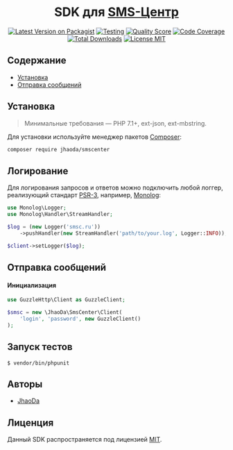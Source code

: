 <h1 align="center">SDK для <a href="https://smsc.ru">SMS-Центр</a></h1>

<p align="center">
    <a href="https://packagist.org/packages/jhaoda/smscenter"><img src="https://img.shields.io/packagist/v/jhaoda/smscenter.svg?style=flat" alt="Latest Version on Packagist" /></a>
    <a href="https://github.com/jhaoda/smscenter/actions?workflow=tests"><img src="https://github.com/jhaoda/smscenter/workflows/tests/badge.svg" alt="Testing" /></a>
    <a href="https://scrutinizer-ci.com/g/jhaoda/smscenter"><img src="https://img.shields.io/scrutinizer/g/jhaoda/smscenter.svg?style=flat" alt="Quality Score" /></a>
    <a href="https://scrutinizer-ci.com/g/jhaoda/smscenter/?branch=develop"><img src="https://img.shields.io/scrutinizer/coverage/g/jhaoda/smscenter/develop.svg?style=flat" alt="Code Coverage" /></a>
    <a href="https://packagist.org/packages/jhaoda/smscenter"><img src="https://poser.pugx.org/jhaoda/smscenter/downloads?format=flat" alt="Total Downloads"></a>
    <a href="https://raw.githubusercontent.com/jhaoda/smscenter/develop/LICENSE.md"><img src="https://img.shields.io/badge/license-MIT-428F7E?format=flat" alt="License MIT"></a>
</p>

## Содержание
- [Установка](#установка)
- [Отправка сообщений](#отправка-сообщений)

## Установка

> Минимальные требования — PHP 7.1+,  ext-json, ext-mbstring.

Для установки используйте менеджер пакетов [Composer](https://getcomposer.org/):
```bash
composer require jhaoda/smscenter
```

## Логирование

Для логирования запросов и ответов можно подключить любой логгер, реализующий стандарт [PSR-3](https://github.com/php-fig/fig-standards/blob/master/accepted/PSR-3-logger-interface.md), например, [Monolog](https://github.com/Seldaek/monolog):
```php
use Monolog\Logger;
use Monolog\Handler\StreamHandler;

$log = (new Logger('smsc.ru'))
    ->pushHandler(new StreamHandler('path/to/your.log', Logger::INFO));

$client->setLogger($log);
```

## Отправка сообщений

#### Инициализация
```php
use GuzzleHttp\Client as GuzzleClient;

$smsc = new \JhaoDa\SmsCenter\Client(
    'login', 'password', new GuzzleClient()
);
```

## Запуск тестов

```
$ vendor/bin/phpunit
```

## Авторы

- [JhaoDa](https://github.com/jhaoda)

## Лиценция

Данный SDK распространяется под лицензией [MIT](http://opensource.org/licenses/MIT).
